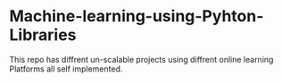 # Machine-learning-using-Pyhton-Libraries
This repo has diffrent un-scalable projects using diffrent online learning Platforms all self implemented.
